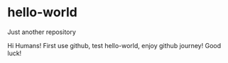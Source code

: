 # hello-world
Just another repository

Hi Humans!
First use github, test hello-world, enjoy 
github journey! Good luck!
